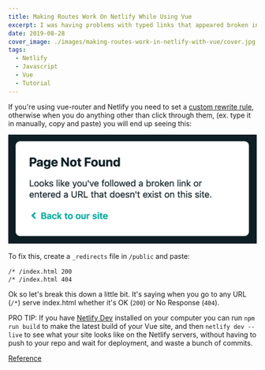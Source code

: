 ```yaml
---
title: Making Routes Work On Netlify While Using Vue
excerpt: I was having problems with typed links that appeared broken in Netlify. The solution was so much easier than I tried to make it...
date: 2019-08-28
cover_image: ./images/making-routes-work-in-netlify-with-vue/cover.jpg
tags:
  - Netlify
  - Javascript
  - Vue
  - Tutorial
---
```


If you're using vue-router and Netlify you need to set a [custom rewrite rule](https://www.netlify.com/docs/redirects/#rewrites-and-proxying), otherwise when you do anything other than click through them, (ex. type it in manually, copy and paste) you will end up seeing this:

![Page Not Found](./images/making-routes-work-in-netlify-with-vue/not-found.png)

To fix this, create a `_redirects` file in `/public` and paste:

```
/* /index.html 200
/* /index.html 404
```

Ok so let's break this down a little bit. It's saying when you go to any URL (`/*`) serve index.html whether it's OK (`200`) or No Response (`404`).

PRO TIP: If you have [Netlify Dev](https://www.netlify.com/products/dev/) installed on your computer you can run `npm run build` to make the latest build of your Vue site, and then `netlify dev --live` to see what your site looks like on the Netlify servers, without having to push to your repo and wait for deployment, and waste a bunch of commits.

[Reference](https://medium.com/@lpellis/deploying-vue-with-netlify-from-scratch-28b6c2249081)
